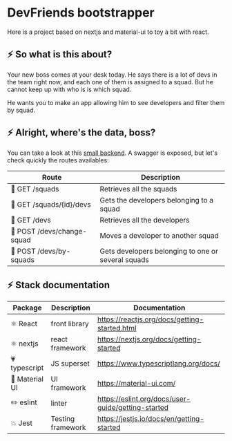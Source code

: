 # DevFriends bootstrapper

Here is a project based on nextjs and material-ui to toy a bit with react.

## :zap: So what is this about?

Your new boss comes at your desk today. He says there is a lot of devs in the team right now, and each one of them is assigned to a squad. But he cannot keep up with who is is which squad.

He wants you to make an app allowing him to see developers and filter them by squad.

## :zap: Alright, where's the data, boss?

You can take a look at this [small backend](https://workshop-react-back.herokuapp.com). A swagger is exposed, but let's check quickly the routes availables:

| Route                                        | Description                                        |
| -------------------------------------------- | -------------------------------------------------- |
| :small_orange_diamond: GET /squads           | Retrieves all the squads                           |
| :small_orange_diamond: GET /squads/{id}/devs | Gets the developers belonging to a squad           |
| :small_orange_diamond: GET /devs             | Retrieves all the developers                       |
| :small_blue_diamond: POST /devs/change-squad | Moves a developer to another squad                 |
| :small_blue_diamond: POST /devs/by-squads    | Gets developers belonging to one or several squads |

## :zap: Stack documentation

| Package                 | Description       | Documentation                                      |
| ----------------------- | ----------------- | -------------------------------------------------- |
| ⚛️ React                | front library     | https://reactjs.org/docs/getting-started.html      |
| ⚛️ nextjs               | react framework   | https://nextjs.org/docs/getting-started            |
| :heartpulse: typescript | JS superset       | https://www.typescriptlang.org/docs/               |
| :iphone: Material UI    | UI framework      | https://material-ui.com/                           |
| :pencil2: eslint        | linter            | https://eslint.org/docs/user-guide/getting-started |
| :boom: Jest             | Testing framework | https://jestjs.io/docs/en/getting-started          |
